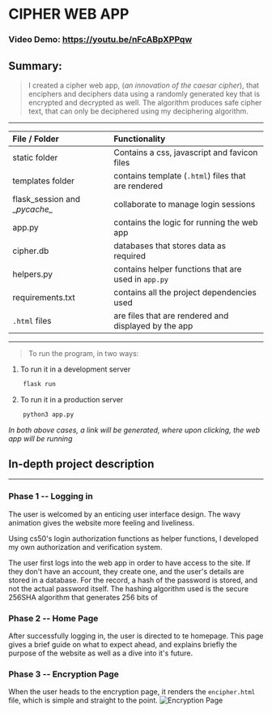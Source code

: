 # CIPHER WEB APP
### Video Demo:  <https://youtu.be/nFcABpXPPqw>
## Summary:
  > I created a cipher web app, (*an innovation of the caesar cipher*), that enciphers and deciphers data using a randomly generated key that is encrypted and decrypted as well.
  > The algorithm produces safe cipher text, that can only be deciphered using my deciphering algorithm.

___

|**File / Folder**| Functionality                                        |
| :---------------| :--------------------------------------------------- |
| static folder   | Contains a css, javascript and favicon files         |
| templates folder| contains template (`.html`) files that are rendered  |
| flask_session and \__pycache\__ | collaborate to manage login sessions |
| app.py          | contains the logic for running the web app           |
| cipher.db       | databases that stores data as required               |
| helpers.py      | contains helper functions that are used in `app.py`  |
| requirements.txt| contains all the project dependencies used           |
| `.html` files   | are files that are rendered and displayed by the app |

---
> To run the program, in two ways:
1. To run it in a development server
```python
    flask run
```
2. To run it in a production server
```python
    python3 app.py
```

*In both above cases, a link will be generated, where upon clicking, the web app will be running*

## **In-depth project description**
---

### Phase 1 -- **Logging in**
The user is welcomed by an enticing user interface design. The wavy animation gives the website more feeling and liveliness.

Using cs50's login authorization functions as helper functions, I developed my own authorization and verification system. 

The user first logs into the web app in order to have access to the site. If they don't have an account, they create one, and the user's details are stored in a database. For the record, a hash of the password is stored, and not the actual password itself. The hashing algorithm used is the secure 256SHA algorithm that generates 256 bits of 

### Phase 2 -- **Home Page**
After successfully logging in, the user is directed to te homepage. This page gives a brief guide on what to expect ahead, and explains briefly the purpose of the website as well as a dive into it's future.

### Phase 3 -- **Encryption Page**
When the user heads to the encryption page, it renders the `encipher.html` file, which is simple and straight to the point.
![Encryption Page](https://drive.google.com/file/d/1FCOGsQOhX90DE35csHSKoPUvdgCGnTFG/view?usp=sharing "Encryption Page")